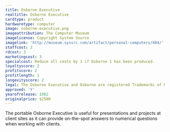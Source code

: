 ```yaml
---
title: Osborne Executive
realtitle: Osborne Executive
cardtype: product
hardwaretype: computer
image: osborne-executive.png
imageattribution: The Computer Museum
imagelicense: Copyright System Source
imagelink: 'http://museum.syssrc.com/artifact/personal-computers/404/'
staffcost: 2
rdcost: 3
marketingcost: 3
specialcost: Reduce all costs by 1 if Osborne 1 has been produced.
loyaltyscore: 2
profitscore: 2
profitlength: 1
longevityscore: 2
legal: The Osborne Executive and Osborne are registered Trademarks of Mikrolog Ltd
approved: 'Y'
yearofrelease: 1982
originalprice: $2500
---
```


The portable Osborne Executive is useful for presentations and projects at client sites as it can provide on-the-spot answers to numerical questions when working with clients.
